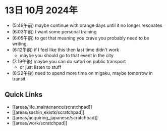 # 13日 10月 2024年
- (5:46午前) maybe continue with orange days until it no longer resonates
- (6:03午前) I want some personal training
- (6:05午前) to get that meaning you crave you probably need to be writing
- (6:12午前) if I feel like this then last time didn't work
  - maybe you should go to that event in the city
- (7:19午後) maybe you can do satori on public transport
  - or just listen to stuff
- (8:22午後) need to spend more time on migaku, maybe tomorrow in transit




 



## Quick Links
- [[areas/life_maintenance/scratchpad]]
- [[areas/sashin_exists/scratchpad]]
- [[areas/acquiring_japanese/scratchpad]]
- [[areas/work/scratchpad]]
